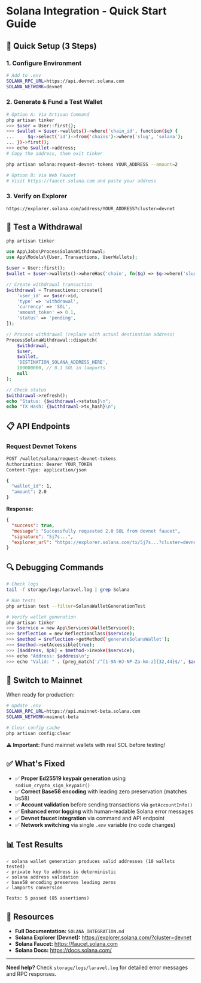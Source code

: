 # Solana Integration - Quick Start Guide

## 🎯 Quick Setup (3 Steps)

### 1. Configure Environment
```bash
# Add to .env
SOLANA_RPC_URL=https://api.devnet.solana.com
SOLANA_NETWORK=devnet
```

### 2. Generate & Fund a Test Wallet
```bash
# Option A: Via Artisan Command
php artisan tinker
>>> $user = User::first();
>>> $wallet = $user->wallets()->where('chain_id', function($q) {
...     $q->select('id')->from('chains')->where('slug', 'solana');
... })->first();
>>> echo $wallet->address;
# Copy the address, then exit tinker

php artisan solana:request-devnet-tokens YOUR_ADDRESS --amount=2

# Option B: Via Web Faucet
# Visit https://faucet.solana.com and paste your address
```

### 3. Verify on Explorer
```
https://explorer.solana.com/address/YOUR_ADDRESS?cluster=devnet
```

## 🧪 Test a Withdrawal

```bash
php artisan tinker
```

```php
use App\Jobs\ProcessSolanaWithdrawal;
use App\Models\{User, Transactions, UserWallets};

$user = User::first();
$wallet = $user->wallets()->whereHas('chain', fn($q) => $q->where('slug', 'solana'))->first();

// Create withdrawal transaction
$withdrawal = Transactions::create([
    'user_id' => $user->id,
    'type' => 'withdrawal',
    'currency' => 'SOL',
    'amount_token' => 0.1,
    'status' => 'pending',
]);

// Process withdrawal (replace with actual destination address)
ProcessSolanaWithdrawal::dispatch(
    $withdrawal,
    $user,
    $wallet,
    'DESTINATION_SOLANA_ADDRESS_HERE',
    100000000, // 0.1 SOL in lamports
    null
);

// Check status
$withdrawal->refresh();
echo "Status: {$withdrawal->status}\n";
echo "TX Hash: {$withdrawal->tx_hash}\n";
```

## 📋 API Endpoints

### Request Devnet Tokens
```bash
POST /wallet/solana/request-devnet-tokens
Authorization: Bearer YOUR_TOKEN
Content-Type: application/json

{
  "wallet_id": 1,
  "amount": 2.0
}
```

**Response:**
```json
{
  "success": true,
  "message": "Successfully requested 2.0 SOL from devnet faucet",
  "signature": "5j7s...",
  "explorer_url": "https://explorer.solana.com/tx/5j7s...?cluster=devnet"
}
```

## 🔍 Debugging Commands

```bash
# Check logs
tail -f storage/logs/laravel.log | grep Solana

# Run tests
php artisan test --filter=SolanaWalletGenerationTest

# Verify wallet generation
php artisan tinker
>>> $service = new App\Services\WalletService();
>>> $reflection = new ReflectionClass($service);
>>> $method = $reflection->getMethod('generateSolanaWallet');
>>> $method->setAccessible(true);
>>> [$address, $pk] = $method->invoke($service);
>>> echo "Address: $address\n";
>>> echo "Valid: " . (preg_match('/^[1-9A-HJ-NP-Za-km-z]{32,44}$/', $address) ? 'Yes' : 'No');
```

## 🚀 Switch to Mainnet

When ready for production:

```bash
# Update .env
SOLANA_RPC_URL=https://api.mainnet-beta.solana.com
SOLANA_NETWORK=mainnet-beta

# Clear config cache
php artisan config:clear
```

**⚠️ Important:** Fund mainnet wallets with real SOL before testing!

## ✅ What's Fixed

- ✅ **Proper Ed25519 keypair generation** using `sodium_crypto_sign_keypair()`
- ✅ **Correct Base58 encoding** with leading zero preservation (matches bs58)
- ✅ **Account validation** before sending transactions via `getAccountInfo()`
- ✅ **Enhanced error logging** with human-readable Solana error messages
- ✅ **Devnet faucet integration** via command and API endpoint
- ✅ **Network switching** via single `.env` variable (no code changes)

## 📊 Test Results

```
✓ solana wallet generation produces valid addresses (10 wallets tested)
✓ private key to address is deterministic
✓ solana address validation
✓ base58 encoding preserves leading zeros
✓ lamports conversion

Tests: 5 passed (85 assertions)
```

## 🔗 Resources

- **Full Documentation:** `SOLANA_INTEGRATION.md`
- **Solana Explorer (Devnet):** https://explorer.solana.com/?cluster=devnet
- **Solana Faucet:** https://faucet.solana.com
- **Solana Docs:** https://docs.solana.com/

---

**Need help?** Check `storage/logs/laravel.log` for detailed error messages and RPC responses.
